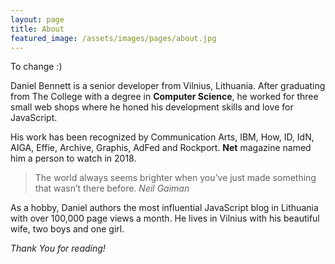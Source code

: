 ```yaml
---
layout: page
title: About
featured_image: /assets/images/pages/about.jpg
---
```


To change :)

Daniel Bennett is a senior developer from Vilnius, Lithuania. After graduating from The College with a degree in **Computer Science**, he worked for three small web shops where he honed his development skills and love for JavaScript.

His work has been recognized by Communication Arts, IBM, How, ID, IdN, AIGA, Effie, Archive, Graphis, AdFed and Rockport. **Net** magazine named him a person to watch in 2018.

>The world always seems brighter when you’ve just made something that wasn’t there before. <cite>Neil Gaiman</cite>

As a hobby, Daniel authors the most influential JavaScript blog in Lithuania with over 100,000 page views a month. He lives in Vilnius with his beautiful wife, two boys and one girl.

*Thank You for reading!*
